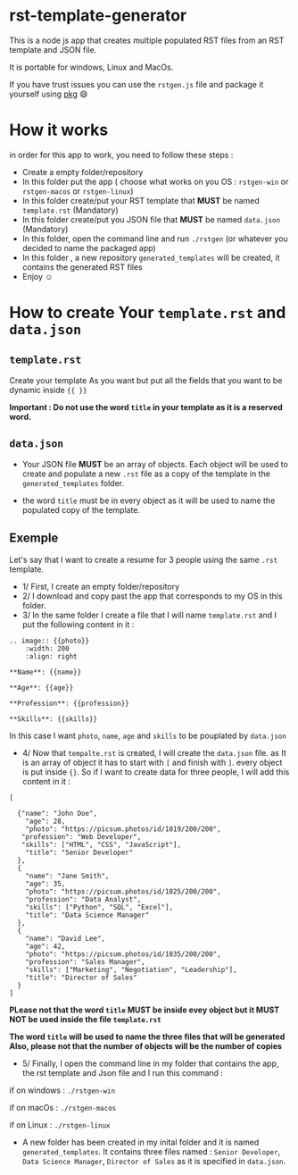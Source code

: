 # rst-template-generator

This is a node js app that creates multiple populated RST files from an RST template and JSON file.

It is  portable for windows, Linux and MacOs.

If you have trust issues you can use the `rstgen.js` file and package it yourself using [pkg](https://www.npmjs.com/package/pkg)  :smile:  



# How it works

in order for this app to work, you need to follow these steps : 

* Create a empty folder/repository 
* In this folder put the  app ( choose what works on you OS  : `rstgen-win` or  `rstgen-macos` or `rstgen-linux`) 
* In this folder create/put your RST template that **MUST** be named `template.rst` (Mandatory)
* In this folder create/put you JSON file that **MUST** be named   `data.json` (Mandatory)
* In this folder, open the command line and run `./rstgen` (or whatever you decided to name the packaged app) 
* In this folder , a new repository `generated_templates` will be created, it contains the generated RST files
* Enjoy :relaxed: 


# How to create Your `template.rst` and `data.json`

## `template.rst`

Create your template As you want but put all the fields that you want to be dynamic inside `{{ }}`

**Important : Do not use the word `title` in your template as it is a reserved word.**



## `data.json`

* Your JSON file **MUST** be an array of objects. Each object will be used to create and populate a new `.rst` file as a copy of the template in the `generated_templates` folder.

* the word `title` must be in every object as it will be used to name the populated copy of the template.

## Exemple

Let's say that I want to create a resume for 3 people using the same `.rst` template.

* 1/ First, I create an empty folder/repository
* 2/ I download and copy past the app that corresponds to my OS in this folder.
* 3/ In the same folder I create a file that I will name `template.rst` and I put the following content in it : 

```
.. image:: {{photo}}
    :width: 200
    :align: right

**Name**: {{name}}

**Age**: {{age}}

**Profession**: {{profession}}

**Skills**: {{skills}}

```
In this case I want `photo`, `name`, `age` and `skills` to be pouplated by `data.json`

* 4/ Now that `tempalte.rst` is created, I will create the `data.json` file. as It is an array of object it has to start with `[` and finish with `]`. every object is put inside `{}`. So if I want to create data for three people, I will add this content in it : 

```
[ 
  
  {"name": "John Doe",  
    "age": 28,   
    "photo": "https://picsum.photos/id/1019/200/200",  
   "profession": "Web Developer",  
   "skills": ["HTML", "CSS", "JavaScript"],
    "title": "Senior Developer"
  },
  {
    "name": "Jane Smith",
    "age": 35,
    "photo": "https://picsum.photos/id/1025/200/200",
    "profession": "Data Analyst",
    "skills": ["Python", "SQL", "Excel"],
    "title": "Data Science Manager"
  },
  {
    "name": "David Lee",
    "age": 42,
    "photo": "https://picsum.photos/id/1035/200/200",
    "profession": "Sales Manager",
    "skills": ["Marketing", "Negotiation", "Leadership"],
    "title": "Director of Sales"
  }
]

```
**PLease not that the word `title` MUST be inside evey object but it MUST NOT be used inside the file `template.rst`**

**The word `title` will be used to name the three files that will be generated**
**Also, please not that the number of objects will be the number of copies**



* 5/ Finally, I open the command line in my folder that contains the app, the rst template and Json file and I run this command : 

if on windows : 
`./rstgen-win`

if on macOs : 
`./rstgen-macos`

if on Linux : 
`./rstgen-linux`

* A new folder has been created in my inital folder and it is named `generated_templates`. It contains three files named : `Senior Developer`, `Data Science Manager`, `Director of Sales` as it is specified in `data.json`.